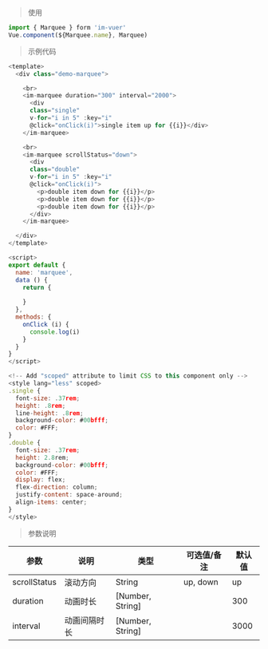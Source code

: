 
> 使用
```js
import { Marquee } form 'im-vuer'
Vue.component(${Marquee.name}, Marquee)
```

> 示例代码
```js
<template>
  <div class="demo-marquee">

    <br>
    <im-marquee duration="300" interval="2000">
      <div 
      class="single" 
      v-for="i in 5" :key="i" 
      @click="onClick(i)">single item up for {{i}}</div>
    </im-marquee>

    <br>
    <im-marquee scrollStatus="down">
      <div 
      class="double" 
      v-for="i in 5" :key="i" 
      @click="onClick(i)">
        <p>double item down for {{i}}</p>
        <p>double item down for {{i}}</p>
        <p>double item down for {{i}}</p>
      </div>
    </im-marquee>

  </div>
</template>

<script>
export default {
  name: 'marquee',
  data () {
    return {
      
    }
  },
  methods: {
    onClick (i) {
      console.log(i)
    }
  }
}
</script>

<!-- Add "scoped" attribute to limit CSS to this component only -->
<style lang="less" scoped>
.single {
  font-size: .37rem;
  height: .8rem;
  line-height: .8rem;
  background-color: #00bfff;
  color: #FFF;
}
.double {
  font-size: .37rem;
  height: 2.8rem;
  background-color: #00bfff;
  color: #FFF;
  display: flex;
  flex-direction: column;
  justify-content: space-around;
  align-items: center;
}
</style>

```
> 参数说明

  <div>
   <table>
    <thead>
     <tr>
      <th>参数</th> 
      <th>说明</th> 
      <th>类型</th> 
      <th>可选值/备注</th> 
      <th>默认值</th>
     </tr>
    </thead> 
    <tbody>
    <tr>
      <td>scrollStatus</td> 
      <td>滚动方向</td> 
      <td>String</td> 
      <td>up, down</td> 
      <td>up</td>
    </tr>
    <tr>
      <td>duration</td> 
      <td>动画时长</td> 
      <td>[Number, String]</td> 
      <td></td> 
      <td>300</td>
    </tr>
    <tr>
      <td>interval</td> 
      <td>动画间隔时长</td> 
      <td>[Number, String]</td> 
      <td></td> 
      <td>3000</td>
    </tr>
    </tbody>
   </table>
  </div>
  